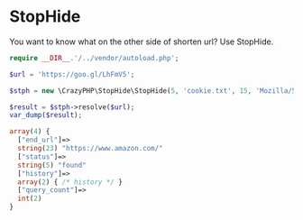 # StopHide
You want to know what on the other side of shorten url? Use StopHide.

```php
require __DIR__.'/../vendor/autoload.php';

$url = 'https://goo.gl/LhFmV5';

$stph = new \CrazyPHP\StopHide\StopHide(5, 'cookie.txt', 15, 'Mozilla/5.0 (Windows NT 10.0; WOW64; rv:51.0) Gecko/20100101 Firefox/51.0');

$result = $stph->resolve($url);
var_dump($result);
```

```php
array(4) {
  ["end_url"]=>
  string(23) "https://www.amazon.com/"
  ["status"]=>
  string(5) "found"
  ["history"]=>
  array(2) { /* history */ }
  ["query_count"]=>
  int(2)
}
```